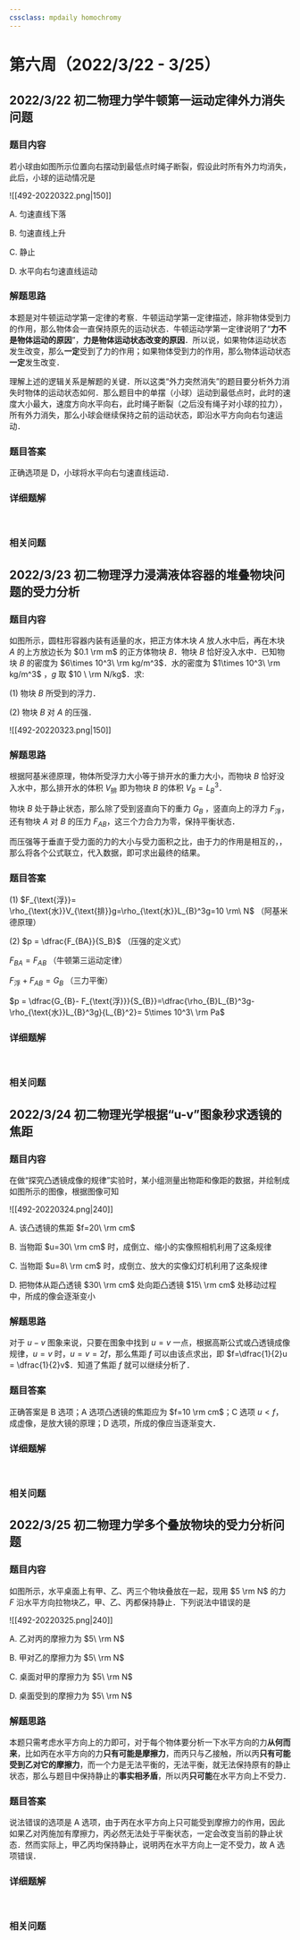 ```yaml
---
cssclass: mpdaily homochromy
---
```


# 第六周（2022/3/22 - 3/25）


## 2022/3/22 初二物理力学牛顿第一运动定律外力消失问题

### 题目内容

若小球由如图所示位置向右摆动到最低点时绳子断裂，假设此时所有外力均消失，此后，小球的运动情况是

![[492-20220322.png|150]]

A. 匀速直线下落

B. 匀速直线上升

C. 静止

D. 水平向右匀速直线运动

### 解题思路

本题是对牛顿运动学第一定律的考察．牛顿运动学第一定律描述，除非物体受到力的作用，那么物体会一直保持原先的运动状态．牛顿运动学第一定律说明了“**力不是物体运动的原因**”，**力是物体运动状态改变的原因**．所以说，如果物体运动状态发生改变，那么**一定**受到了力的作用；如果物体受到力的作用，那么物体运动状态**一定**发生改变．

理解上述的逻辑关系是解题的关键．所以这类“外力突然消失”的题目要分析外力消失时物体的运动状态如何．那么题目中的单摆（小球）运动到最低点时，此时的速度大小最大，速度方向水平向右，此时绳子断裂（之后没有绳子对小球的拉力），所有外力消失，那么小球会继续保持之前的运动状态，即沿水平方向向右匀速运动．

### 题目答案

正确选项是 D，小球将水平向右匀速直线运动．

### 详细题解

<br>

### 相关问题




## 2022/3/23 初二物理浮力浸满液体容器的堆叠物块问题的受力分析

### 题目内容

如图所示，圆柱形容器内装有适量的水，把正方体木块 $A$ 放人水中后，再在木块 $A$ 的上方放边长为 $0.1 \rm m$ 的正方体物块 $B$．物块 $B$ 恰好没入水中．已知物块 $B$ 的密度为 $6\times 10^3\ \rm kg/m^3$．水的密度为 $1\times 10^3\ \rm kg/m^3$ ，$g$ 取 $10 \ \rm N/kg$．求:

(1) 物块 $B$ 所受到的浮力．

(2) 物块 $B$ 对 $A$ 的压强．

![[492-20220323.png|150]]

### 解题思路

根据阿基米德原理，物体所受浮力大小等于排开水的重力大小，而物块 $B$ 恰好没入水中，那么排开水的体积 $V_\text{排}$ 即为物块 $B$ 的体积 $V_B = L_B^3$．

物块 $B$ 处于静止状态，那么除了受到竖直向下的重力 $G_B$ ，竖直向上的浮力 $F_\text{浮}$，还有物块 $A$ 对 $B$ 的压力 $F_{AB}$，这三个力合力为零，保持平衡状态．

而压强等于垂直于受力面的力的大小与受力面积之比，由于力的作用是相互的，，那么将各个公式联立，代入数据，即可求出最终的结果。

### 题目答案

(1) $F_{\text{浮}}= \rho_{\text{水}}V_{\text{排}}g=\rho_{\text{水}}L_{B}^3g=10 \rm\ N$ （阿基米德原理）

(2) $p = \dfrac{F_{BA}}{S_B}$ （压强的定义式）

$F_{BA} = F_{AB}$ （牛顿第三运动定律）

$F_{\text{浮}}+ F_{AB} = G_B$ （三力平衡）

$p = \dfrac{G_{B}- F_{\text{浮}}}{S_{B}}=\dfrac{\rho_{B}L_{B}^3g- \rho_{\text{水}}L_{B}^3g}{L_{B}^2}= 5\times 10^3\ \rm Pa$

### 详细题解

<br>

### 相关问题




## 2022/3/24 初二物理光学根据“u-v”图象秒求透镜的焦距

### 题目内容

在做“探究凸透镜成像的规律”实验时，某小组测量出物距和像距的数据，并绘制成如图所示的图像，根据图像可知

![[492-20220324.png|240]]

A. 该凸透镜的焦距 $f=20\ \rm cm$

B. 当物距 $u=30\ \rm cm$ 时，成倒立、缩小的实像照相机利用了这条规律

C. 当物距 $u=8\ \rm cm$ 时，成倒立、放大的实像幻灯机利用了这条规律

D. 把物体从距凸透镜 $30\ \rm cm$ 处向距凸透镜 $15\ \rm cm$ 处移动过程中，所成的像会逐渐变小

### 解题思路

对于 $u-v$ 图象来说，只要在图象中找到 $u=v$ 一点，根据高斯公式或凸透镜成像规律，$u=v$ 时，$u=v=2f$，那么焦距 $f$ 可以由该点求出，即 $f=\dfrac{1}{2}u = \dfrac{1}{2}v$．知道了焦距 $f$ 就可以继续分析了．

### 题目答案

正确答案是 B 选项；A 选项凸透镜的焦距应为 $f=10 \rm cm$；C 选项 $u<f$，成虚像，是放大镜的原理；D 选项，所成的像应当逐渐变大．

### 详细题解

<br>

### 相关问题




## 2022/3/25 初二物理力学多个叠放物块的受力分析问题

### 题目内容

如图所示，水平桌面上有甲、乙、丙三个物块叠放在一起，现用 $5 \rm N$ 的力 $F$ 沿水平方向拉物块乙，甲、乙、丙都保持静止．下列说法中错误的是

![[492-20220325.png|240]]

A. 乙对丙的摩擦力为 $5\ \rm N$

B. 甲对乙的摩擦力为 $5\ \rm N$

C. 桌面对甲的摩擦力为 $5\ \rm N$

D. 桌面受到的摩擦力为 $5\ \rm N$



### 解题思路

本题只需考虑水平方向上的力即可，对于每个物体要分析一下水平方向的力**从何而来**，比如丙在水平方向的力**只有可能是摩擦力**，而丙只与乙接触，所以丙**只有可能受到乙对它的摩擦力**，而一个力是无法平衡的，无法平衡，就无法保持原有的静止状态，那么与题目中保持静止的**事实相矛盾**，所以丙**只可能**在水平方向上不受力．

### 题目答案

说法错误的选项是 A 选项，由于丙在水平方向上只可能受到摩擦力的作用，因此如果乙对丙施加有摩擦力，丙必然无法处于平衡状态，一定会改变当前的静止状态．然而实际上，甲乙丙均保持静止，说明丙在水平方向上一定不受力，故 A 选项错误．

### 详细题解

<br>

### 相关问题




